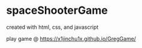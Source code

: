 # spaceShooterGame
created with html, css, and javascript

play game @ https://x1jinchu1x.github.io/GregGame/
